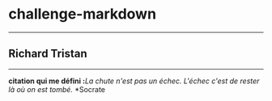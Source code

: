 # challenge-markdown
---
## Richard Tristan
---
<b>citation qui me défini :</b><i>La chute n'est pas un échec. L'échec c'est de rester là où on est tombé.</i>
                                                               *Socrate
